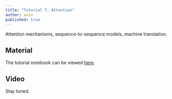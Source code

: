 ```yaml
---
title: "Tutorial 7: Attention"
author: aviv
published: true
---
```


Attention mechanisms, sequence-to-sequence models, machine translation.

## Material

The tutorial notebook can be viewed [here](https://nbviewer.jupyter.org/github/vistalab-technion/cs236781-tutorials/blob/master/t07/tutorial7-Attention.ipynb).

## Video

Stay tuned.


